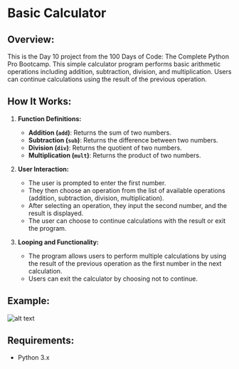 # **Basic Calculator**

## **Overview:**

This is the Day 10 project from the 100 Days of Code: The Complete Python Pro Bootcamp. This simple calculator program performs basic arithmetic operations including addition, subtraction, division, and multiplication. Users can continue calculations using the result of the previous operation.

## **How It Works:**

1. **Function Definitions:**
   - **Addition (`add`)**: Returns the sum of two numbers.
   - **Subtraction (`sub`)**: Returns the difference between two numbers.
   - **Division (`div`)**: Returns the quotient of two numbers.
   - **Multiplication (`mult`)**: Returns the product of two numbers.

2. **User Interaction:**
   - The user is prompted to enter the first number.
   - They then choose an operation from the list of available operations (addition, subtraction, division, multiplication).
   - After selecting an operation, they input the second number, and the result is displayed.
   - The user can choose to continue calculations with the result or exit the program.

3. **Looping and Functionality:**
   - The program allows users to perform multiple calculations by using the result of the previous operation as the first number in the next calculation.
   - Users can exit the calculator by choosing not to continue.

## **Example:**


![alt text](https://github.com/Bosaif39/example-pics/blob/main/D_10.png?raw=true)

## **Requirements:**

- Python 3.x




